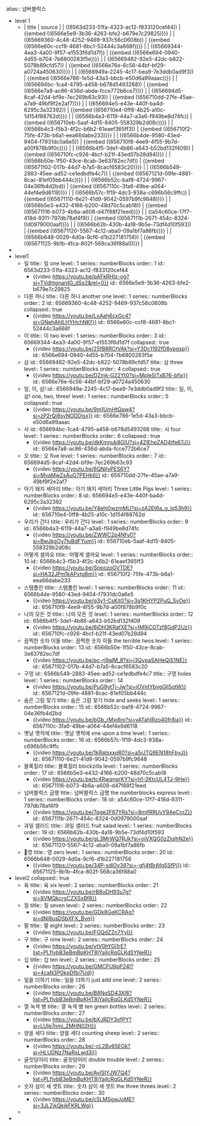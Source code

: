 alias:: 넘버블럭스

- level 1
	- | title | source |
	  | ((6563d233-51fa-4323-ac12-f833120cef44)) | {{embed ((6566e5e9-3b36-4263-bfe2-b679e7c29825))}} |
	  | ((65669360-4c48-4252-9469-937c56c0608b)) | {{embed ((6566e60c-ccf8-4681-8bc1-52444c3a668f))}} |
	  | ((65669344-4ea3-4a00-9f57-e1553f6d1d7f)) | {{embed ((6566e694-0940-4d55-b704-7b6800283f5e))}} |
	  | ((65669482-92e5-42dc-b822-5078b89cfd57)) | {{embed ((6566e76e-6c56-44bf-bf29-a0724a450630))}} |
	  | ((6566949a-2245-4c17-bea9-7e3ddb0ad9f3)) | {{embed ((6566e786-1e5d-43a3-bbcb-e50d6a99aaac))}} |
	  | ((656694bc-1ca4-4795-a458-b678d5493268)) | {{embed ((6566e7a8-ac86-436d-abda-fcce772b6ce7))}} |
	  | ((656694d5-8caf-42d4-bf9e-7ec269b63c93)) | {{embed ((656710dd-27fe-45ae-a7a9-49bf9f2e2af7))}} |
	  | ((656694e5-e43e-440f-ba4d-6295c3a32392)) | {{embed ((656710e4-0ff8-4b25-a10c-1d154f88762d))}} |
	  | ((6566b4a3-6119-44a7-a3a6-f949be8d74fc)) | {{embed ((656710eb-5aaf-4d15-8405-558329b2d08c))}} |
	  | ((6566b4c3-f5b3-4f2c-b6b2-61eaef365ff3)) | {{embed ((656710f2-75fe-473b-b6a1-eea66dabe233))}} |
	  | ((6566b4de-9580-43ed-9404-f7931dc0a6e5)) | {{embed ((656710f8-4ee9-4f55-9b7d-a00f878b9f0c))}} |
	  | ((6566b4f5-3de1-4b86-a643-b52bd132f409)) | {{embed ((656710fc-c926-4bcf-b21f-43ed07b28d94))}} |
	  | ((6566b50e-1f50-43ce-8cab-3e63782ec7df)) | {{embed ((65671102-017b-44d7-b7a5-8cacf6583c20))}} |
	  | ((6566b549-2883-45ee-ad52-ce1edbdfe4c7)) | {{embed ((6567121d-09fe-4881-8cac-81ef05bb444c))}} |
	  | ((6566b52c-baf8-4724-9967-04e36fb4d2bd)) | {{embed ((6567110c-3fa6-49be-a064-44ef4e9d6118))}} |
	  | ((6566b57c-1f19-4dc3-938a-c696b56c9ffc)) | {{embed ((65671110-6e21-41d9-9042-0597b9fc9648))}} |
	  | ((6566b5e3-e432-4166-b200-48d70c5cab18)) | {{embed ((65671116-b073-4b6a-a608-d47f88f21eed))}} |
	  | ((a54c60ce-17f7-418d-9311-797db78af4f9)) | {{embed ((6567111b-2671-454c-8324-0d0979000aaf))}} |
	  | ((6566b62b-430b-4a18-9b5e-73df4d10f593)) | {{embed ((65671120-5567-4c12-aba0-09a1bf7a86fb))}} |
	  | ((6566b648-0029-4d0a-9cf6-d1b227181756)) | {{embed ((65671125-9b1b-4fca-802f-568ca36f88a0))}} |
-
- level1
	- 일
	  title:: 일 one
	  level:: 1
	  series:: numberBlocks
	  order:: 1
	  id:: 6563d233-51fa-4323-ac12-f833120cef44
		- {{video https://youtu.be/pAFkRHIz-og?si=TVdhtgnardG_dSs2&rel=0}}
		  id:: 6566e5e9-3b36-4263-bfe2-b679e7c29825
	- 다른 하나
	  title:: 다른 하나 another one
	  level:: 1
	  series:: numberBlocks
	  order:: 2
	  id:: 65669360-4c48-4252-9469-937c56c0608b
	  collapsed:: true
		- {{video https://youtu.be/LxAah6cxGc4?si=GNehAhILHYHchNKf}}
		  id:: 6566e60c-ccf8-4681-8bc1-52444c3a668f
	- 이
	  title:: 이 two
	  level:: 1
	  series:: numberBlocks
	  order:: 3
	  id:: 65669344-4ea3-4a00-9f57-e1553f6d1d7f
	  collapsed:: true
		- {{video https://youtu.be/25fB8RCtVAk?si=Y3Dc1192fD8ypgsp}}
		  id:: 6566e694-0940-4d55-b704-7b6800283f5e
	- 삼
	  id:: 65669482-92e5-42dc-b822-5078b89cfd57
	  title:: 삼 three
	  level:: 1
	  series:: numberBlocks
	  order:: 4
	  collapsed:: true
		- {{video https://youtu.be/DZmk-G22Yt0?si=MpIeSlTxB76-bfjx}}
		  id:: 6566e76e-6c56-44bf-bf29-a0724a450630
	- 일, 이, 삼!
	  id:: 6566949a-2245-4c17-bea9-7e3ddb0ad9f3
	  title:: 일, 이, 삼! one, two, three!
	  level:: 1
	  series:: numberBlocks
	  order:: 5
	  collapsed:: true
		- {{video https://youtu.be/9m1UmHtQaw4?si=zP2rQi8syNODDjsx}}
		  id:: 6566e786-1e5d-43a3-bbcb-e50d6a99aaac
	- 사
	  id:: 656694bc-1ca4-4795-a458-b678d5493268
	  title:: 사 four
	  level:: 1
	  series:: numberBlocks
	  order:: 6
	  collapsed:: true
		- {{video https://youtu.be/dkKmnub8GlU?si=4ZlEhpZAD4tfe67J}}
		  id:: 6566e7a8-ac86-436d-abda-fcce772b6ce7
	- 오
	  title:: 오 five
	  level:: 1
	  series:: numberBlocks
	  order:: 7
	  id:: 656694d5-8caf-42d4-bf9e-7ec269b63c93
		- {{video https://youtu.be/6QNilvPES6Y?si=MvaMwZsAuG7PEHk6}}
		  id:: 656710dd-27fe-45ae-a7a9-49bf9f2e2af7
	- 아기 돼지 세마리
	  title:: 아기 돼지 세마리 Three Little Pigs
	  level:: 1
	  series:: numberBlocks
	  order:: 8
	  id:: 656694e5-e43e-440f-ba4d-6295c3a32392
		- {{video https://youtu.be/Y4ehi0wzmMU?si=zA2Et6a_g_lq53h9}}
		  id:: 656710e4-0ff8-4b25-a10c-1d154f88762d
	- 우리가 간다
	  title:: 우리가 간다
	  level:: 1
	  series:: numberBlocks
	  order:: 9
	  id:: 6566b4a3-6119-44a7-a3a6-f949be8d74fc
		- {{video https://youtu.be/ZWWC2p4Nfy0?si=BwJkgOy7IuBdFYum}}
		  id:: 656710eb-5aaf-4d15-8405-558329b2d08c
	- 어떻게 셀까요
	  title:: 어떻게 셀까요
	  level:: 1
	  series:: numberBlocks
	  order:: 10
	  id:: 6566b4c3-f5b3-4f2c-b6b2-61eaef365ff3
		- {{video https://youtu.be/SppozoGVTDE?si=HA32JPm1kAPxtg8m}}
		  id:: 656710f2-75fe-473b-b6a1-eea66dabe233
	- 스탬폴린
	  title:: 스탬폴린
	  level:: 1
	  series:: numberBlocks
	  order:: 11
	  id:: 6566b4de-9580-43ed-9404-f7931dc0a6e5
		- {{video https://youtu.be/g3y1-CsKit0?si=3q1KHYP2PuQ_SvOe}}
		  id:: 656710f8-4ee9-4f55-9b7d-a00f878b9f0c
	- 나의 모든 것
	  title:: 나의 모든 것
	  level:: 1
	  series:: numberBlocks
	  order:: 12
	  id:: 6566b4f5-3de1-4b86-a643-b52bd132f409
		- {{video https://youtu.be/6jDH3KRafXE?si=tM9iCGTzf8GdP2Uz}}
		  id:: 656710fc-c926-4bcf-b21f-43ed07b28d94
	- 끔찍한 숫자 이들
	  title:: 끔찍한 숫자 이들 the terrible twos
	  level:: 1
	  series:: numberBlocks
	  order:: 13
	  id:: 6566b50e-1f50-43ce-8cab-3e63782ec7df
		- {{video https://youtu.be/pc-rj9aIM_8?si=j3QvpaSAHeQiS1NE}}
		  id:: 65671102-017b-44d7-b7a5-8cacf6583c20
	- 구멍
	  id:: 6566b549-2883-45ee-ad52-ce1edbdfe4c7
	  title:: 구멍 holes
	  level:: 1
	  series:: numberBlocks
	  order:: 14
		- {{video https://youtu.be/PuG9ytTj-Jw?si=iOVntYbvgGlI5qtW}}
		  id:: 6567121d-09fe-4881-8cac-81ef05bb444c
	- 숨은 그림 찾기
	  title:: 숨은 그림 찾기 hide and seeks
	  level:: 1
	  series:: numberBlocks
	  order:: 15
	  id:: 6566b52c-baf8-4724-9967-04e36fb4d2bd
		- {{video https://youtu.be/bGb_rMxdlro?si=vATahIRzo40fr8ja}}
		  id:: 6567110c-3fa6-49be-a064-44ef4e9d6118
	- 옛날 옛적에
	  title:: 옛날 옛적에 one upon a time
	  level:: 1
	  series:: numberBlocks
	  order:: 16
	  id:: 6566b57c-1f19-4dc3-938a-c696b56c9ffc
		- {{video https://youtu.be/1kRatsxxqR0?si=a5rJTQ8EN18hFbyJ}}
		  id:: 65671110-6e21-41d9-9042-0597b9fc9648
	- 블록질라
	  title:: 블록질라 blockzilla
	  level:: 1
	  series:: numberBlocks
	  order:: 17
	  id:: 6566b5e3-e432-4166-b200-48d70c5cab18
		- {{video https://youtu.be/tc4RwqnprKY?si=h1-2KtcUL4TJ-9He}}
		  id:: 65671116-b073-4b6a-a608-d47f88f21eed
	- 넘버블럭스 급행
	  title:: 넘버블럭스 급행 the numberblocks express
	  level:: 1
	  series:: numberBlocks
	  order:: 18
	  id:: a54c60ce-17f7-418d-9311-797db78af4f9
		- {{video https://youtu.be/7qge2F67YRs?si=8mjfRRUvY9AeCcrZ}}
		  id:: 6567111b-2671-454c-8324-0d0979000aaf
	- 과일 샐러드
	  title:: 과일 샐러드 fruit salad
	  level:: 1
	  series:: numberBlocks
	  order:: 19
	  id:: 6566b62b-430b-4a18-9b5e-73df4d10f593
		- {{video https://youtu.be/gL3MrWQ7RJk?si=ojVXQG0zZlolhN2e}}
		  id:: 65671120-5567-4c12-aba0-09a1bf7a86fb
	- 영
	  title:: 영 zero
	  level:: 1
	  series:: numberBlocks
	  order:: 20
	  id:: 6566b648-0029-4d0a-9cf6-d1b227181756
		- {{video https://youtu.be/34P-sdlOv38?si=-gfj4tBrAfq5SfPj}}
		  id:: 65671125-9b1b-4fca-802f-568ca36f88a0
- level2
  collapsed:: true
	- 육
	  title:: 육 six
	  level:: 2
	  series:: numberBlocks
	  order:: 21
		- {{video https://youtu.be/rB8oDH93u7g?si=8VMQkcrgCZXSxBf8}}
	- 칠
	  title:: 칠 seven
	  level:: 2
	  series:: numberBlocks
	  order:: 22
		- {{video https://youtu.be/GDk8GeKCRAg?si=dNl8usDSbXFX_Bvn}}
	- 팔
	  title:: 팔 eight
	  level:: 2
	  series:: numberBlocks
	  order:: 23
		- {{video https://youtu.be/FGQdZZn7YyI}}
	- 구
	  title:: 구 nine
	  level:: 2
	  series:: numberBlocks
	  order:: 24
		- {{video https://youtu.be/vtV0hYGj1rE?list=PLfIvbB3eBmBpKHT8jYajIcRqGLKd5YNeR}}
	- 십
	  title:: 십 ten
	  level:: 2
	  series:: numberBlocks
	  order:: 25
		- {{video https://youtu.be/GMCFU8pP24I?si=4caN3P0kpDfbi7Ud}}
	- 일을 더하기
	  title:: 일을 더하기 just add one
	  level:: 2
	  series:: numberBlocks
	  order:: 26
		- {{video https://youtu.be/B8NqSD43Xl8?list=PLfIvbB3eBmBpKHT8jYajIcRqGLKd5YNeR}}
	- 열 녹색 병
	  title:: 열 녹색 병 ten green bottles
	  level:: 2
	  series:: numberBlocks
	  order:: 27
		- {{video https://youtu.be/bXJRDY3ofPY?si=LUle7nmi_2MHN02H}}
	- 양을 세다
	  title:: 양을 세다 counting sheep
	  level:: 2
	  series:: numberBlocks
	  order:: 28
		- {{video https://youtu.be/-cL2Bv65EGk?si=HLUDNz7NaRxLwd3j}}
	- 골칫덩어리
	  title:: 골칫덩어리 double trouble
	  level:: 2
	  series:: numberBlocks
	  order:: 29
		- {{video https://youtu.be/AvISIYJW7Q4?list=PLfIvbB3eBmBpKHT8jYajIcRqGLKd5YNeR}}
	- 숫자 삼이 세 셋트
	  title:: 숫자 삼이 세 셋트 the three threes
	  level:: 2
	  series:: numberBlocks
	  order:: 30
		- {{video https://youtu.be/c5LMSgwJoME?si=3JLZjkQkjkFKRLWg}}
	-
-